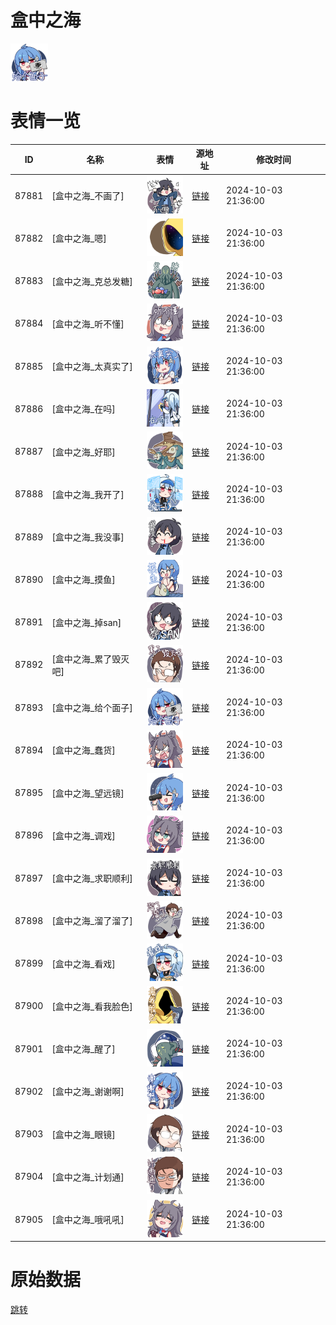# 盒中之海

<img src="./cover.png" height="60" alt="cover" />

# 表情一览

|ID|名称|表情|源地址|修改时间|
|----|----|----|----|----|
|87881|[盒中之海_不画了]|<img src="./pic/087881_%5B盒中之海_不画了%5D.png" height="60" alt="不画了"/>|[链接](https://i0.hdslb.com/bfs/garb/1eec69a0953b6943627e1f7e14fe622042e37485.png)|2024-10-03 21:36:00|
|87882|[盒中之海_嗯]|<img src="./pic/087882_%5B盒中之海_嗯%5D.png" height="60" alt="嗯"/>|[链接](https://i0.hdslb.com/bfs/garb/8cb5fbcc6b6e669cbb3c73ebc304d7bcaea77c41.png)|2024-10-03 21:36:00|
|87883|[盒中之海_克总发糖]|<img src="./pic/087883_%5B盒中之海_克总发糖%5D.png" height="60" alt="克总发糖"/>|[链接](https://i0.hdslb.com/bfs/garb/bbd07cecf5c6d2b7ed3a27010afa0c2e9d48810e.png)|2024-10-03 21:36:00|
|87884|[盒中之海_听不懂]|<img src="./pic/087884_%5B盒中之海_听不懂%5D.png" height="60" alt="听不懂"/>|[链接](https://i0.hdslb.com/bfs/garb/9ea15e70b6ff81342ccbbd6bb2ae292bb4da0407.png)|2024-10-03 21:36:00|
|87885|[盒中之海_太真实了]|<img src="./pic/087885_%5B盒中之海_太真实了%5D.png" height="60" alt="太真实了"/>|[链接](https://i0.hdslb.com/bfs/garb/5a6288fd4d8a8d19f106a280dfb8951e9eb87a68.png)|2024-10-03 21:36:00|
|87886|[盒中之海_在吗]|<img src="./pic/087886_%5B盒中之海_在吗%5D.png" height="60" alt="在吗"/>|[链接](https://i0.hdslb.com/bfs/garb/1ae4b0c322417f636c2bec377ba7c821d17649d0.png)|2024-10-03 21:36:00|
|87887|[盒中之海_好耶]|<img src="./pic/087887_%5B盒中之海_好耶%5D.png" height="60" alt="好耶"/>|[链接](https://i0.hdslb.com/bfs/garb/8b48241d238ea64ffe0c39b76dae5b0a98ccd1fe.png)|2024-10-03 21:36:00|
|87888|[盒中之海_我开了]|<img src="./pic/087888_%5B盒中之海_我开了%5D.png" height="60" alt="我开了"/>|[链接](https://i0.hdslb.com/bfs/garb/9f26f14a58703aceee7825356864d9811259e5bf.png)|2024-10-03 21:36:00|
|87889|[盒中之海_我没事]|<img src="./pic/087889_%5B盒中之海_我没事%5D.png" height="60" alt="我没事"/>|[链接](https://i0.hdslb.com/bfs/garb/725777e228e7ef2929d04f157243efd84fb7c6cb.png)|2024-10-03 21:36:00|
|87890|[盒中之海_摸鱼]|<img src="./pic/087890_%5B盒中之海_摸鱼%5D.png" height="60" alt="摸鱼"/>|[链接](https://i0.hdslb.com/bfs/garb/0ba1a1c6cc48fee665e4e80e507490472ac13782.png)|2024-10-03 21:36:00|
|87891|[盒中之海_掉san]|<img src="./pic/087891_%5B盒中之海_掉san%5D.png" height="60" alt="掉san"/>|[链接](https://i0.hdslb.com/bfs/garb/38ac11375bd3623ed60fee7ef3cfaa87b7f2a7eb.png)|2024-10-03 21:36:00|
|87892|[盒中之海_累了毁灭吧]|<img src="./pic/087892_%5B盒中之海_累了毁灭吧%5D.png" height="60" alt="累了毁灭吧"/>|[链接](https://i0.hdslb.com/bfs/garb/f4a66aca8cacf14a47c56868c2ae3e7778895c92.png)|2024-10-03 21:36:00|
|87893|[盒中之海_给个面子]|<img src="./pic/087893_%5B盒中之海_给个面子%5D.png" height="60" alt="给个面子"/>|[链接](https://i0.hdslb.com/bfs/garb/a0b601a06a1788d45fbcfb78792b899e02b0d92c.png)|2024-10-03 21:36:00|
|87894|[盒中之海_蠢货]|<img src="./pic/087894_%5B盒中之海_蠢货%5D.png" height="60" alt="蠢货"/>|[链接](https://i0.hdslb.com/bfs/garb/9b82a518ff2c8f216fe337b83f3589b49b99568f.png)|2024-10-03 21:36:00|
|87895|[盒中之海_望远镜]|<img src="./pic/087895_%5B盒中之海_望远镜%5D.png" height="60" alt="望远镜"/>|[链接](https://i0.hdslb.com/bfs/garb/f7449eb8d51da08915ddeafab817b24d0cefba46.png)|2024-10-03 21:36:00|
|87896|[盒中之海_调戏]|<img src="./pic/087896_%5B盒中之海_调戏%5D.png" height="60" alt="调戏"/>|[链接](https://i0.hdslb.com/bfs/garb/7fc591e4c00b1f85b2a528b665e243e4368f397c.png)|2024-10-03 21:36:00|
|87897|[盒中之海_求职顺利]|<img src="./pic/087897_%5B盒中之海_求职顺利%5D.png" height="60" alt="求职顺利"/>|[链接](https://i0.hdslb.com/bfs/garb/ee77049568312a506008b1a3053fb636afc8a53a.png)|2024-10-03 21:36:00|
|87898|[盒中之海_溜了溜了]|<img src="./pic/087898_%5B盒中之海_溜了溜了%5D.png" height="60" alt="溜了溜了"/>|[链接](https://i0.hdslb.com/bfs/garb/fc53e9d89e8742c7b1564b3295ddc39d1c168be5.png)|2024-10-03 21:36:00|
|87899|[盒中之海_看戏]|<img src="./pic/087899_%5B盒中之海_看戏%5D.png" height="60" alt="看戏"/>|[链接](https://i0.hdslb.com/bfs/garb/e68b31782e12f2da07bb440ef4dee131ce618639.png)|2024-10-03 21:36:00|
|87900|[盒中之海_看我脸色]|<img src="./pic/087900_%5B盒中之海_看我脸色%5D.png" height="60" alt="看我脸色"/>|[链接](https://i0.hdslb.com/bfs/garb/c6e16b05990efd17ace941633a4e13f6502273b1.png)|2024-10-03 21:36:00|
|87901|[盒中之海_醒了]|<img src="./pic/087901_%5B盒中之海_醒了%5D.png" height="60" alt="醒了"/>|[链接](https://i0.hdslb.com/bfs/garb/e2a72fa3a4559ea2dca9dd259532b473b605010f.png)|2024-10-03 21:36:00|
|87902|[盒中之海_谢谢啊]|<img src="./pic/087902_%5B盒中之海_谢谢啊%5D.png" height="60" alt="谢谢啊"/>|[链接](https://i0.hdslb.com/bfs/garb/70d533790bd46d6a7c5f042e6f2a05bd531605aa.png)|2024-10-03 21:36:00|
|87903|[盒中之海_眼镜]|<img src="./pic/087903_%5B盒中之海_眼镜%5D.png" height="60" alt="眼镜"/>|[链接](https://i0.hdslb.com/bfs/garb/b297e3e0b4faaa6e0a33a84ffae37cf3dc2848d4.png)|2024-10-03 21:36:00|
|87904|[盒中之海_计划通]|<img src="./pic/087904_%5B盒中之海_计划通%5D.png" height="60" alt="计划通"/>|[链接](https://i0.hdslb.com/bfs/garb/abe74f16730368b54c9c8399c1ee9b07d46032e2.png)|2024-10-03 21:36:00|
|87905|[盒中之海_哦吼吼]|<img src="./pic/087905_%5B盒中之海_哦吼吼%5D.png" height="60" alt="哦吼吼"/>|[链接](https://i0.hdslb.com/bfs/garb/a9cc496985e34e39756caf3b90c23a503c98ec26.png)|2024-10-03 21:36:00|

# 原始数据

[跳转](./raw.json)

